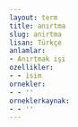 ```yaml
---
layout: term
title: anırtma
slug: anirtma
lisan: Türkçe
anlamlar:
- Anırtmak işi
ozellikler:
- - isim
ornekler:
- - ''
orneklerkaynak:
- - ''
---
```

